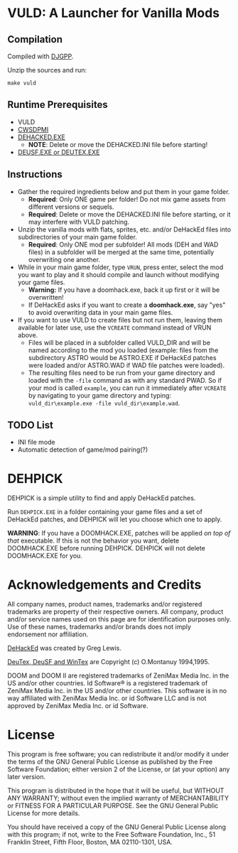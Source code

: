 # VULD: A Launcher for Vanilla Mods

## Compilation

Compiled with [DJGPP](http://www.delorie.com/djgpp/).

Unzip the sources and run:

`make vuld`

## Runtime Prerequisites

* VULD
* [CWSDPMI](http://sandmann.dotster.com/cwsdpmi/)
* [DEHACKED.EXE](https://www.doomworld.com/idgames/utils/exe_edit/dhe31)
    * **NOTE**: Delete or move the DEHACKED.INI file before starting!
* [DEUSF.EXE or DEUTEX.EXE](http://www.gamers.org/addons/utils/deutex/)

## Instructions

* Gather the required ingredients below and put them in your game folder.
    * **Required**: Only ONE game per folder! Do not mix game assets from different versions or sequels.
    * **Required**: Delete or move the DEHACKED.INI file before starting, or it may interfere with VULD patching.
* Unzip the vanilla mods with flats, sprites, etc. and/or DeHackEd files into subdirectories of your main game folder.
    * **Required**: Only ONE mod per subfolder! All mods (DEH and WAD files) in a subfolder will be merged at the same time, potentially overwriting one another.
* While in your main game folder, type `VRUN`, press enter, select the mod you want to play and it should compile and launch without modifying your game files.
    * **Warning:** If you have a doomhack.exe, back it up first or it will be overwritten!
    * If DeHackEd asks if you want to create a **doomhack.exe**, say "yes" to avoid overwriting data in your main game files.
* If you want to use VULD to create files but not run them, leaving them available for later use, use the `VCREATE` command instead of VRUN above.
    * Files will be placed in a subfolder called VULD_DIR and will be named according to the mod you loaded (example: files from the subdirectory ASTRO would be ASTRO.EXE if DeHackEd patches were loaded and/or ASTRO.WAD if WAD file patches were loaded).
    * The resulting files need to be run from your game directory and loaded with the `-file` command as with any standard PWAD. So if your mod is called `example`, you can run it immediately after `VCREATE` by navigating to your game directory and typing: `vuld_dir\example.exe -file vuld_dir\example.wad`.


## TODO List

* INI file mode
* Automatic detection of game/mod pairing(?)


# DEHPICK

DEHPICK is a simple utility to find and apply DeHackEd patches.

Run `DEHPICK.EXE` in a folder containing your game files and a set of DeHackEd patches, and DEHPICK will let you choose which one to apply.

**WARNING**: If you have a DOOMHACK.EXE, patches will be applied *on top of that* executable. If this is not the behavior you want, delete DOOMHACK.EXE before running DEHPICK. DEHPICK will not delete DOOMHACK.EXE for you.

# Acknowledgements and Credits

All company names, product names, trademarks and/or registered trademarks are property of their respective owners. All company, product and/or service names used on this page are for identification purposes only. Use of these names, trademarks and/or brands does not imply endorsement nor affiliation.

[DeHackEd](https://www.doomworld.com/idgames/utils/exe_edit/dhe31) was created by Greg Lewis.

[DeuTex, DeuSF and WinTex](http://www.gamers.org/addons/utils/deutex/)  are Copyright (c) O.Montanuy 1994,1995.

DOOM and DOOM II are registered trademarks of ZeniMax Media Inc. in the US and/or other countries. Id Software® is a registered trademark of ZeniMax Media Inc. in the US and/or other countries. This software is in no way affiliated with ZeniMax Media Inc. or id Software LLC and is not approved by ZeniMax Media Inc. or id Software.


# License

This program is free software; you can redistribute it and/or
modify it under the terms of the GNU General Public License
as published by the Free Software Foundation; either version 2
of the License, or (at your option) any later version.

This program is distributed in the hope that it will be useful,
but WITHOUT ANY WARRANTY; without even the implied warranty of
MERCHANTABILITY or FITNESS FOR A PARTICULAR PURPOSE.  See the
GNU General Public License for more details.

You should have received a copy of the GNU General Public License
along with this program; if not, write to the Free Software
Foundation, Inc., 51 Franklin Street, Fifth Floor, Boston, MA  02110-1301, USA.
